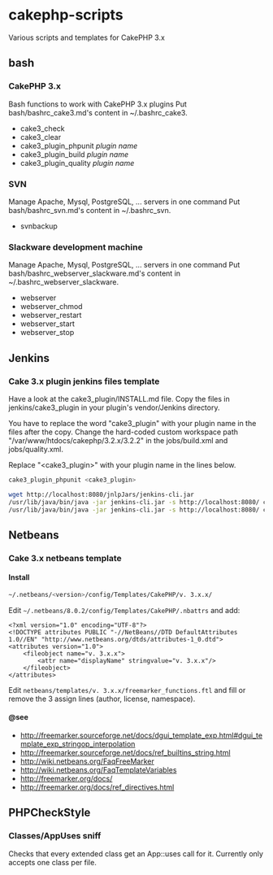 # cakephp-scripts

Various scripts and templates for CakePHP 3.x

## bash

### CakePHP 3.x

Bash functions to work with CakePHP 3.x plugins
Put bash/bashrc_cake3.md's content in ~/.bashrc_cake3.

- cake3_check
- cake3_clear
- cake3_plugin_phpunit *plugin name*
- cake3_plugin_build *plugin name*
- cake3_plugin_quality *plugin name*

### SVN

Manage Apache, Mysql, PostgreSQL, ... servers in one command
Put bash/bashrc_svn.md's content in ~/.bashrc_svn.

- svnbackup

### Slackware development machine

Manage Apache, Mysql, PostgreSQL, ... servers in one command
Put bash/bashrc_webserver_slackware.md's content in ~/.bashrc_webserver_slackware.

- webserver
- webserver_chmod
- webserver_restart
- webserver_start
- webserver_stop

## Jenkins

### Cake 3.x plugin jenkins files template

Have a look at the cake3_plugin/INSTALL.md file.
Copy the files in jenkins/cake3_plugin in your plugin's vendor/Jenkins directory.

You have to replace the word "cake3_plugin" with your plugin name in the files after the copy.
Change the hard-coded custom workspace path "/var/www/htdocs/cakephp/3.2.x/3.2.2"
in the jobs/build.xml and jobs/quality.xml.

Replace "<cake3_plugin>" with your plugin name in the lines below.

```bash
cake3_plugin_phpunit <cake3_plugin>

wget http://localhost:8080/jnlpJars/jenkins-cli.jar
/usr/lib/java/bin/java -jar jenkins-cli.jar -s http://localhost:8080/ create-job "CakePHP 3 Plugin <cake3_plugin>" < "plugins/<cake3_plugin>/vendor/Jenkins/jobs/build.xml"
/usr/lib/java/bin/java -jar jenkins-cli.jar -s http://localhost:8080/ create-job "CakePHP 3 Plugin <cake3_plugin> Quality" < "plugins/<cake3_plugin>/vendor/Jenkins/jobs/quality.xml"
```

## Netbeans

### Cake 3.x netbeans template

#### Install

```bash
~/.netbeans/<version>/config/Templates/CakePHP/v. 3.x.x/
```

Edit `~/.netbeans/8.0.2/config/Templates/CakePHP/.nbattrs` and add:
```
<?xml version="1.0" encoding="UTF-8"?>
<!DOCTYPE attributes PUBLIC "-//NetBeans//DTD DefaultAttributes 1.0//EN" "http://www.netbeans.org/dtds/attributes-1_0.dtd">
<attributes version="1.0">
    <fileobject name="v. 3.x.x">
        <attr name="displayName" stringvalue="v. 3.x.x"/>
    </fileobject>
</attributes>
```

Edit `netbeans/templates/v. 3.x.x/freemarker_functions.ftl` and fill or remove the
3 assign lines (author, license, namespace).

#### @see
- http://freemarker.sourceforge.net/docs/dgui_template_exp.html#dgui_template_exp_stringop_interpolation
- http://freemarker.sourceforge.net/docs/ref_builtins_string.html
- http://wiki.netbeans.org/FaqFreeMarker
- http://wiki.netbeans.org/FaqTemplateVariables
- http://freemarker.org/docs/
- http://freemarker.org/docs/ref_directives.html

## PHPCheckStyle

### Classes/AppUses sniff
Checks that every extended class get an App::uses call for it.
Currently only accepts one class per file.